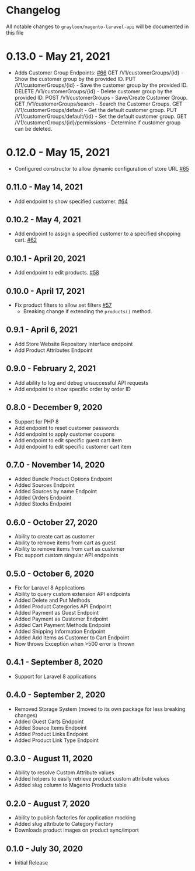 # Changelog

All notable changes to `grayloon/magento-laravel-api` will be documented in this file

# 0.13.0 - May 21, 2021
- Adds Customer Group Endpoints: [#66](https://github.com/grayloon/magento-laravel-api/pull/66)
GET /V1/customerGroups/{id} - Show the customer group by the provided ID.
PUT /V1/customerGroups/{id} - Save the customer group by the provided ID.
DELETE /V1/customerGroups/{id} - Delete customer group by the provided ID.
POST /V1/customerGroups - Save/Create Customer Group.
GET /V1/customerGroups/search - Search the Customer Groups.
GET /V1/customerGroups/default - Get the default customer group.
PUT /V1/customerGroups/default/{id} - Set the default customer group.
GET /V1/customerGroups/{id}/permissions - Determine if customer group can be deleted.

# 0.12.0 - May 15, 2021
- Configured constructor to allow dynamic configuration of store URL [#65](https://github.com/grayloon/magento-laravel-api/pull/65)

## 0.11.0 - May 14, 2021
- Add endpoint to show specified customer. [#64](https://github.com/grayloon/magento-laravel-api/pull/64)

## 0.10.2 - May 4, 2021
- Add endpoint to assign a specified customer to a specified shopping cart. [#62](https://github.com/grayloon/magento-laravel-api/pull/62)
## 0.10.1 - April 20, 2021
- Add endpoint to edit products. [#58](https://github.com/grayloon/magento-laravel-api/pull/58)

## 0.10.0 - April 17, 2021
- Fix product filters to allow set filters [#57](https://github.com/grayloon/magento-laravel-api/pull/57)
    - Breaking change if extending the `products()` method.

## 0.9.1 - April 6, 2021
- Add Store Website Repository Interface endpoint
- Add Product Attributes Endpoint

## 0.9.0 - February 2, 2021
- Add ability to log and debug unsuccessful API requests
- Add endpoint to show specific order by order ID


## 0.8.0 - December 9, 2020
- Support for PHP 8
- Add endpoint to reset customer passwords
- Add endpoint to apply customer coupons
- Add endpoint to edit specific guest cart item
- Add endpoint to edit specific customer cart item

## 0.7.0 - November 14, 2020
- Added Bundle Product Options Endpoint
- Added Sources Endpoint
- Added Sources by name Endpoint
- Added Orders Endpoint
- Added Stocks Endpoint


## 0.6.0 - October 27, 2020
- Ability to create cart as customer
- Ability to remove items from cart as guest
- Ability to remove items from cart as customer
- Fix: support custom singular API endpoints

## 0.5.0 - October 6, 2020
- Fix for Laravel 8 Applications
- Ability to query custom extension API endpoints
- Added Delete and Put Methods
- Added Product Categories API Endpoint
- Added Payment as Guest Endpoint
- Added Payment as Customer Endpoint
- Added Cart Payment Methods Endpoint
- Added Shipping Information Endpoint
- Added Add Items as Customer to Cart Endpoint
- Now throws Exception when >500 error is thrown


## 0.4.1 - September 8, 2020
- Support for Laravel 8 applications

## 0.4.0 - September 2, 2020
- Removed Storage System (moved to its own package for less breaking changes)
- Added Guest Carts Endpoint
- Added Source Items Endpoint
- Added Product Links Endpoint
- Added Product Link Type Endpoint

## 0.3.0 - August 11, 2020
- Ability to resolve Custom Attribute values
- Added helpers to easily retrieve product custom attribute values
- Added slug column to Magento Products table

## 0.2.0 - August 7, 2020
- Ability to publish factories for application mocking
- Added slug attribute to Category Factory
- Downloads product images on product sync/import

## 0.1.0 - July 30, 2020
- Initial Release

